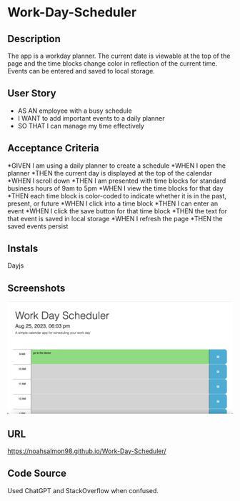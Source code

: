 # Work-Day-Scheduler

## Description
The app is a workday planner. The current date is viewable at the top of the page and the time blocks change color in reflection of the current time. Events can be entered and saved to local storage.


## User Story

*  AS AN employee with a busy schedule
* I WANT to add important events to a daily planner
* SO THAT I can manage my time effectively

## Acceptance Criteria

*GIVEN I am using a daily planner to create a schedule
*WHEN I open the planner
*THEN the current day is displayed at the top of the calendar
*WHEN I scroll down
*THEN I am presented with time blocks for standard business hours of 9am to 5pm
*WHEN I view the time blocks for that day
*THEN each time block is color-coded to indicate whether it is in the past, present, or future
*WHEN I click into a time block
*THEN I can enter an event
*WHEN I click the save button for that time block
*THEN the text for that event is saved in local storage
*WHEN I refresh the page
*THEN the saved events persist

## Instals
Dayjs

## Screenshots

![Screenshot of scheduler](./images/Screen%20Shot%202023-08-25%20at%206.03.10%20PM.png)

## URL
https://noahsalmon98.github.io/Work-Day-Scheduler/

## Code Source

Used ChatGPT and StackOverflow when confused.
